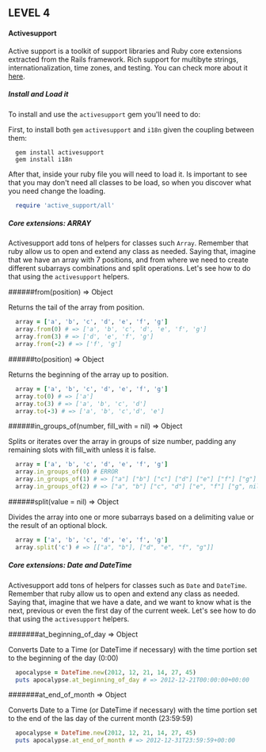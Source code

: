 LEVEL 4
-------

#### Activesupport

Active support is a toolkit of support libraries and Ruby core extensions extracted from the Rails framework. Rich support for multibyte strings, internationalization, time zones, and testing. You can check more about it [here](https://rubygems.org/gems/activesupport).

##### Install and Load it

To install and use the `activesupport` gem you'll need to do:

First, to install both `gem` `activesupport` and `i18n` given the coupling between them:

```shell
  gem install activesupport
  gem install i18n
```

After that, inside your ruby file you will need to load it. Is important to see that you may don't need all classes to be load, so when you discover what you need change the loading.

```ruby
  require 'active_support/all'
```

##### Core extensions: ARRAY

Activesupport add tons of helpers for classes such `Array`. Remember that ruby allow us to open and extend any class as needed. Saying that, imagine that we have an array with 7 positions, and from where we need to create different subarrays combinations and split operations. Let's see how to do that using the `activesupport` helpers.

######from(position) ⇒ Object

Returns the tail of the array from position.

```ruby
  array = ['a', 'b', 'c', 'd', 'e', 'f', 'g']
  array.from(0) # => ['a', 'b', 'c', 'd', 'e', 'f', 'g']
  array.from(3) # => ['d', 'e', 'f', 'g']
  array.from(-2) # => ['f', 'g']
```

######to(position) ⇒ Object

Returns the beginning of the array up to position.

```ruby
  array = ['a', 'b', 'c', 'd', 'e', 'f', 'g']
  array.to(0) # => ['a']
  array.to(3) # => ['a', 'b', 'c', 'd']
  array.to(-3) # => ['a', 'b', 'c','d', 'e']
```

######in_groups_of(number, fill_with = nil) ⇒ Object

Splits or iterates over the array in groups of size number, padding any remaining slots with fill_with unless it is false.

```ruby
  array = ['a', 'b', 'c', 'd', 'e', 'f', 'g']
  array.in_groups_of(0) # ERROR
  array.in_groups_of(1) # => ["a"] ["b"] ["c"] ["d"] ["e"] ["f"] ["g"]
  array.in_groups_of(2) # => ["a", "b"] ["c", "d"] ["e", "f"] ["g", nil]
```

######split(value = nil) ⇒ Object

Divides the array into one or more subarrays based on a delimiting value or the result of an optional block.

```ruby
  array = ['a', 'b', 'c', 'd', 'e', 'f', 'g']
  array.split('c') # => [["a", "b"], ["d", "e", "f", "g"]]
```

##### Core extensions: Date and DateTime

Activesupport add tons of helpers for classes such as `Date` and `DateTime`. Remember that ruby allow us to open and extend any class as needed. Saying that, imagine that we have a date, and we want to know what is the next, previous or even the first day of the current week. Let's see how to do that using the `activesupport` helpers.

#######at_beginning_of_day ⇒ Object

Converts Date to a Time (or DateTime if necessary) with the time portion set to the beginning of the day (0:00)

```ruby
  apocalypse = DateTime.new(2012, 12, 21, 14, 27, 45)
  puts apocalypse.at_beginning_of_day # => 2012-12-21T00:00:00+00:00
```

#######at_end_of_month ⇒ Object

Converts Date to a Time (or DateTime if necessary) with the time portion set to the end of the las day of the current month (23:59:59)

```ruby
  apocalypse = DateTime.new(2012, 12, 21, 14, 27, 45)
  puts apocalypse.at_end_of_month # => 2012-12-31T23:59:59+00:00
```
